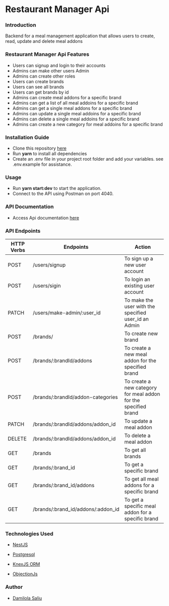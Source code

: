 # Restaurant Manager Api

### Introduction

Backend for a meal management application that allows users to create, read, update and delete meal addons

### Restaurant Manager Api Features

- Users can signup and login to their accounts
- Admins can make other users Admin
- Admins can create other roles
- Users can create brands
- Users can see all brands
- Users can get brands by id
- Admins can create meal addons for a specific brand
- Admins can get a list of all meal addoins for a specific brand
- Admins can get a single meal addons for a specific brand
- Admins can update a single meal addoins for a specific brand
- Admins can delete a single meal addoins for a specific brand
- Admins can create a new category for meal addoins for a specific brand

### Installation Guide

- Clone this repository [here](https://github.com/oluwadamoo/restaurant-manager.git)
- Run **yarn** to install all dependencies
- Create an .env file in your project root folder and add your variables. see .env.example for assistance.

### Usage

- Run **yarn start:dev** to start the application.
- Connect to the API using Postman on port 4040.

### API Documentation

- Access Api documentation [here](https://documenter.getpostman.com/view/11729281/2s8Z75SpUK)

### API Endpoints

| HTTP Verbs | Endpoints                          | Action                                                          |
| ---------- | ---------------------------------- | --------------------------------------------------------------- |
| POST       | /users/signup                      | To sign up a new user account                                   |
| POST       | /users/sigin                       | To login an existing user account                               |
| PATCH      | /users/make-admin/:user_id         | To make the user with the specified user_id an Admin            |
| POST       | /brands/                           | To create new brand                                             |
| POST       | /brands/:brandId/addons            | To create a new meal addon for the specified brand              |
| POST       | /brands/:brandId/addon-categories  | To create a new category for meal addon for the specified brand |
| PATCH      | /brands/:brandId/addons/addon_id   | To update a meal addon                                          |
| DELETE     | /brands/:brandId/addons/addon_id   | To delete a meal addon                                          |
| GET        | /brands                            | To get all brands                                               |
| GET        | /brands/:brand_id                  | To get a specific brand                                         |
| GET        | /brands/:brand_id/addons           | To get all meal addons for a specific brand                     |
| GET        | /brands/:brand_id/addons/:addon_id | To get a specific meal addon for a specific brand               |

### Technologies Used

- [NestJS](https://nestjs.com/)

- [Postgresql](https://www.postgresql.org/)

- [KnexJS ORM](https://knexjs.org/)

- [ObjectionJs](https://vincit.github.io/objection.js/)

### Author

- [Damilola Saliu](https://github.com/oluwadamoo)
